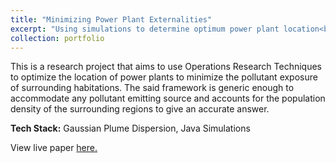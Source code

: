 ```yaml
---
title: "Minimizing Power Plant Externalities"
excerpt: "Using simulations to determine optimum power plant location<br/><br/><img src='/images/pollution_exposure.png'>"
collection: portfolio
---
```


This is a research project that aims to use Operations Research Techniques to optimize the location of power plants to minimize the pollutant exposure of surrounding habitations. The said framework is generic enough to accommodate any pollutant emitting source and accounts for the population density of the surrounding regions to give an accurate answer.

**Tech Stack:** Gaussian Plume Dispersion, Java Simulations

View live paper [here.](http://www.ijsred.com/volume2/issue5/IJSRED-V2I5P100.pdf)